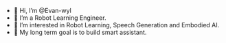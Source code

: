 - 👋 Hi, I’m @Evan-wyl
- 👀 I’m a Robot Learning Engineer.
- 🌱 I’m interested in Robot Learning, Speech Generation and Embodied AI.
- 🍁 My long term goal is to build smart assistant.

<!---
Evan-wyl/Evan-wyl is a ✨ special ✨ repository because its `README.md` (this file) appears on your GitHub profile.
You can click the Preview link to take a look at your changes.
--->
<!--- [![Evan-wyl's GitHub stats](https://github-readme-stats.vercel.app/api?username=Evan-wyl)](https://github.com/Evan-wyl/github-readme-stats) --->
